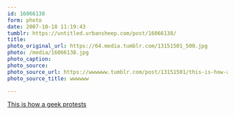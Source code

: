 ```yaml
---
id: 16066138
form: photo
date: 2007-10-18 11:19:43
tumblr: https://untitled.urbansheep.com/post/16066138/
title:
photo_original_url: https://64.media.tumblr.com/13151501_500.jpg
photo: /media/16066138.jpg
photo_caption: 
photo_source:
photo_source_url: https://wwwwww.tumblr.com/post/13151501/this-is-how-a-geek-protests
photo_source_title: wwwwww

---
```


<p><a href="http://www.yeeta.com/_This_is_how_a_geek_protests_pic-maxspeed017">This is how a geek protests</a></p>
